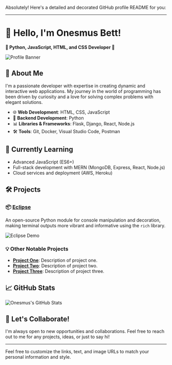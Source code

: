Absolutely! Here's a detailed and decorated GitHub profile README for you:

---

# 👋 Hello, I'm Onesmus Bett!

**🌟 Python, JavaScript, HTML, and CSS Developer 🌟**

![Profile Banner](https://via.placeholder.com/800x200.png?text=Welcome+to+My+GitHub+Profile)  <!-- Replace with an actual image URL -->

## 🚀 About Me

I'm a passionate developer with expertise in creating dynamic and interactive web applications. My journey in the world of programming has been driven by curiosity and a love for solving complex problems with elegant solutions.

- 🌐 **Web Development**: HTML, CSS, JavaScript
- 🐍 **Backend Development**: Python
- 📊 **Libraries & Frameworks**: Flask, Django, React, Node.js
- 🛠️ **Tools**: Git, Docker, Visual Studio Code, Postman

## 🌱 Currently Learning

- Advanced JavaScript (ES6+)
- Full-stack development with MERN (MongoDB, Express, React, Node.js)
- Cloud services and deployment (AWS, Heroku)

## 🛠️ Projects

### 📦 [Eclipse](https://github.com/yourusername/eclipse)

An open-source Python module for console manipulation and decoration, making terminal outputs more vibrant and informative using the `rich` library.

![Eclipse Demo](https://via.placeholder.com/800x400.png?text=Eclipse+Module+Demo)  <!-- Replace with an actual image URL -->

### 💡 Other Notable Projects

- **[Project One](https://github.com/yourusername/project-one)**: Description of project one.
- **[Project Two](https://github.com/yourusername/project-two)**: Description of project two.
- **[Project Three](https://github.com/yourusername/project-three)**: Description of project three.

## 📈 GitHub Stats

![Onesmus's GitHub Stats](https://github-readme-stats.vercel.app/api?username=ONESMUSBETT&show_icons=true&theme=radical)



## 💬 Let's Collaborate!

I'm always open to new opportunities and collaborations. Feel free to reach out to me for any projects, ideas, or just to say hi!

---

Feel free to customize the links, text, and image URLs to match your personal information and style.
